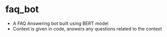 # faq_bot

- A FAQ Answering bot built using BERT model
- Context is given in code, answers any questions related to the context
